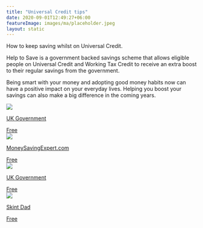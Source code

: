 ```yaml
---
title: "Universal Credit tips"
date: 2020-09-01T12:49:27+06:00
featureImage: images/ma/placeholder.jpeg
layout: static
---
```


How to keep saving whilst on Universal Credit.

Help to Save is a government backed savings scheme that allows eligible people on Universal Credit and Working Tax Credit to receive an extra boost to their regular savings from the government.

Being smart with your money and adopting good money habits now can have a positive impact on your everyday lives. Helping you boost your savings can also make a big difference in the coming years.

<a class="ma-link" href="https://www.gov.uk/get-help-savings-low-income"><div class="ma-card"><div class="ma-icon"><img src ="/images/icon-check.png"/></div><div class="ma-name"><p>UK Government</p></div><div class="ma-paid-text"><span>Free</span></div></div></a><a class="ma-link" href="https://www.moneysavingexpert.com/savings/help-to-save/"><div class="ma-card"><div class="ma-icon"><img src ="/images/icon-check.png"/></div><div class="ma-name"><p>MoneySavingExpert.com</p></div><div class="ma-paid-text"><span>Free</span></div></div></a><a class="ma-link" href="https://www.gov.uk/sign-in-help-to-save"><div class="ma-card"><div class="ma-icon"><img src ="/images/icon-check.png"/></div><div class="ma-name"><p>UK Government</p></div><div class="ma-paid-text"><span>Free</span></div></div></a><a class="ma-link" href="https://skintdad.co.uk/skint-52-week-saving-challenge/"><div class="ma-card"><div class="ma-icon"><img src ="/images/icon-check.png"/></div><div class="ma-name"><p>Skint Dad</p></div><div class="ma-paid-text"><span>Free</span></div></div></a>  

<br/><br/>






